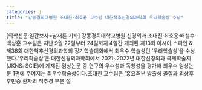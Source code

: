 ```yaml
---
categories: j
title: "강동경희대병원 조대진·최호용 교수팀 대한척추신경외과학회 우리학술상 수상"
---
```

[의학신문·일간보사=남재륜 기자] 강동경희대학교병원 신경외과 조대진·최호용·배성수·백상훈 교수팀은 지난 9월 22일부터 24일까지 4일간 개최된 제13회 아시아 스파인 & 제36회 대한척추신경외과학회 정기학술대회에서 최우수 학술상인 ‘우리학술상’을 수상했다.‘우리학술상’은 대한신경외과학회에서 2021~2022년 대한신경외과 국제학술지(JKNS: SCIE)에 게재된 임상논문 중 연구의 우수성과 독창성을 평가해 최우수 임상논문 1편에 주어지는 최우수학술상이다.조대진 교수팀은 ‘흉요추부 방출성 골절과 외상후 후만증 환자의 척추경 부분 절